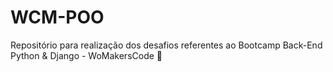 # WCM-POO
 Repositório para realização dos desafios referentes ao Bootcamp Back-End Python &amp; Django - WoMakersCode 🦋 
